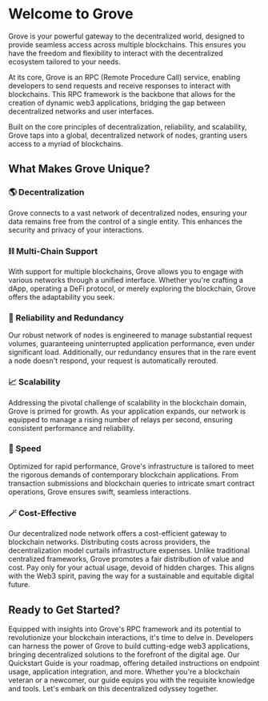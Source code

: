 # Welcome to Grove

Grove is your powerful gateway to the decentralized world, designed to provide seamless access across multiple blockchains. This ensures you have the freedom and flexibility to interact with the decentralized ecosystem tailored to your needs.

At its core, Grove is an RPC (Remote Procedure Call) service, enabling developers to send requests and receive responses to interact with blockchains. This RPC framework is the backbone that allows for the creation of dynamic web3 applications, bridging the gap between decentralized networks and user interfaces.

Built on the core principles of decentralization, reliability, and scalability, Grove taps into a global, decentralized network of nodes, granting users access to a myriad of blockchains.

## What Makes Grove Unique?

### 🌎 Decentralization
Grove connects to a vast network of decentralized nodes, ensuring your data remains free from the control of a single entity. This enhances the security and privacy of your interactions.

### ⛓ Multi-Chain Support
With support for multiple blockchains, Grove allows you to engage with various networks through a unified interface. Whether you're crafting a dApp, operating a DeFi protocol, or merely exploring the blockchain, Grove offers the adaptability you seek.

### 🎯 Reliability and Redundancy
Our robust network of nodes is engineered to manage substantial request volumes, guaranteeing uninterrupted application performance, even under significant load. Additionally, our redundancy ensures that in the rare event a node doesn't respond, your request is automatically rerouted.

### 📈 Scalability
Addressing the pivotal challenge of scalability in the blockchain domain, Grove is primed for growth. As your application expands, our network is equipped to manage a rising number of relays per second, ensuring consistent performance and reliability.

### 🚀 Speed
Optimized for rapid performance, Grove's infrastructure is tailored to meet the rigorous demands of contemporary blockchain applications. From transaction submissions and blockchain queries to intricate smart contract operations, Grove ensures swift, seamless interactions.

### 🪄 Cost-Effective
Our decentralized node network offers a cost-efficient gateway to blockchain networks. Distributing costs across providers, the decentralization model curtails infrastructure expenses. Unlike traditional centralized frameworks, Grove promotes a fair distribution of value and cost. Pay only for your actual usage, devoid of hidden charges. This aligns with the Web3 spirit, paving the way for a sustainable and equitable digital future.

## Ready to Get Started?

Equipped with insights into Grove's RPC framework and its potential to revolutionize your blockchain interactions, it's time to delve in. Developers can harness the power of Grove to build cutting-edge web3 applications, bringing decentralized solutions to the forefront of the digital age. Our Quickstart Guide is your roadmap, offering detailed instructions on endpoint usage, application integration, and more. Whether you're a blockchain veteran or a newcomer, our guide equips you with the requisite knowledge and tools. Let's embark on this decentralized odyssey together.
